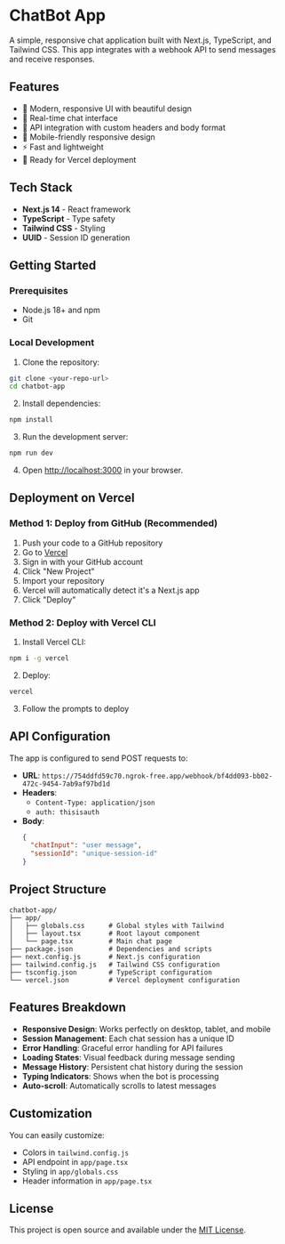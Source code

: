 # ChatBot App

A simple, responsive chat application built with Next.js, TypeScript, and Tailwind CSS. This app integrates with a webhook API to send messages and receive responses.

## Features

- 🎨 Modern, responsive UI with beautiful design
- 💬 Real-time chat interface
- 🔄 API integration with custom headers and body format
- 📱 Mobile-friendly responsive design
- ⚡ Fast and lightweight
- 🚀 Ready for Vercel deployment

## Tech Stack

- **Next.js 14** - React framework
- **TypeScript** - Type safety
- **Tailwind CSS** - Styling
- **UUID** - Session ID generation

## Getting Started

### Prerequisites

- Node.js 18+ and npm
- Git

### Local Development

1. Clone the repository:
```bash
git clone <your-repo-url>
cd chatbot-app
```

2. Install dependencies:
```bash
npm install
```

3. Run the development server:
```bash
npm run dev
```

4. Open [http://localhost:3000](http://localhost:3000) in your browser.

## Deployment on Vercel

### Method 1: Deploy from GitHub (Recommended)

1. Push your code to a GitHub repository
2. Go to [Vercel](https://vercel.com)
3. Sign in with your GitHub account
4. Click "New Project"
5. Import your repository
6. Vercel will automatically detect it's a Next.js app
7. Click "Deploy"

### Method 2: Deploy with Vercel CLI

1. Install Vercel CLI:
```bash
npm i -g vercel
```

2. Deploy:
```bash
vercel
```

3. Follow the prompts to deploy

## API Configuration

The app is configured to send POST requests to:
- **URL**: `https://754ddfd59c70.ngrok-free.app/webhook/bf4dd093-bb02-472c-9454-7ab9af97bd1d`
- **Headers**: 
  - `Content-Type: application/json`
  - `auth: thisisauth`
- **Body**:
  ```json
  {
    "chatInput": "user message",
    "sessionId": "unique-session-id"
  }
  ```

## Project Structure

```
chatbot-app/
├── app/
│   ├── globals.css      # Global styles with Tailwind
│   ├── layout.tsx       # Root layout component
│   └── page.tsx         # Main chat page
├── package.json         # Dependencies and scripts
├── next.config.js       # Next.js configuration
├── tailwind.config.js   # Tailwind CSS configuration
├── tsconfig.json        # TypeScript configuration
└── vercel.json          # Vercel deployment configuration
```

## Features Breakdown

- **Responsive Design**: Works perfectly on desktop, tablet, and mobile
- **Session Management**: Each chat session has a unique ID
- **Error Handling**: Graceful error handling for API failures
- **Loading States**: Visual feedback during message sending
- **Message History**: Persistent chat history during the session
- **Typing Indicators**: Shows when the bot is processing
- **Auto-scroll**: Automatically scrolls to latest messages

## Customization

You can easily customize:
- Colors in `tailwind.config.js`
- API endpoint in `app/page.tsx`
- Styling in `app/globals.css`
- Header information in `app/page.tsx`

## License

This project is open source and available under the [MIT License](LICENSE).

